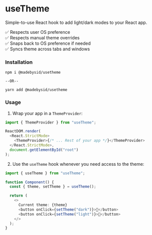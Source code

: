 # useTheme

Simple-to-use React hook to add light/dark modes to your React app.

✅️ Respects user OS preference<br />
✅️️ Respects manual theme overrides<br />
✅️ Snaps back to OS preference if needed<br />
✅️ Syncs theme across tabs and windows<br />

### Installation

```
npm i @madebysid/usetheme

--OR--

yarn add @madebysid/usetheme
```

### Usage

1. Wrap your app in a `ThemeProvider`:

```typescript
import { ThemeProvider } from "useTheme";

ReactDOM.render(
  <React.StrictMode>
    <ThemeProvider>{/* ... Rest of your app */}</ThemeProvider>
  </React.StrictMode>,
  document.getElementById("root")
);
```

2. Use the `useTheme` hook whenever you need access to the theme:

```typescript
import { useTheme } from "useTheme";

function Component() {
  const { theme, setTheme } = useTheme();

  return (
    <>
      Current theme: {theme}
      <button onClick={setTheme("dark")}>🌚</button>
      <button onClick={setTheme("light")}>🌝</button>
    </>
  );
}
```
